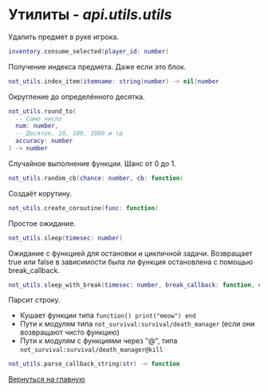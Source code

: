 # Утилиты - *api.utils.utils*

Удалить предмет в руке игрока.

```lua
inventory.consume_selected(player_id: number)
```

Получение индекса предмета. Даже если это блок.

```lua
not_utils.index_item(itemname: string|number) -> nil|number
```

Округление до определённого десятка.

```lua
not_utils.round_to(
  -- Само число
  num: number,
  -- Десяток. 10, 100, 1000 и тд
  accuracy: number
) -> number
```

Случайное выполнение функции. Шанс от 0 до 1.

```lua
not_utils.random_cb(chance: number, cb: function)
```

Создаёт корутину.

```lua
not_utils.create_coroutine(func: function)
```

Простое ожидание.

```lua
not_utils.sleep(timesec: number)
```

Ожидание с функцией для остановки и цикличной задачи. Возвращает true или false в зависимости была ли функция остановлена с помощью break_callback.

```lua
not_utils.sleep_with_break(timesec: number, break_callback: function, cycle_task: function) -> boolean
```

Парсит строку.

- Кушает функции типа `function() print("meow") end`
- Пути к модулям типа `not_survival:survival/death_manager` (если они возвращают чисто функцию)
- Пути к модулям с функциями через "@", типа `not_survival:survival/death_manager@kill`

```lua
not_utils.parse_callback_string(str) -> function
```

[Вернуться на главную](index.md)

